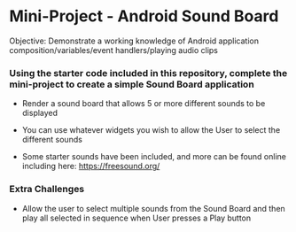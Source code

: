 # Mini-Project - Android Sound Board

Objective: Demonstrate a working knowledge of Android application composition/variables/event handlers/playing audio clips

### Using the starter code included in this repository, complete the mini-project to create a simple Sound Board application

* Render a sound board that allows 5 or more different sounds to be displayed

* You can use whatever widgets you wish to allow the User to select the different sounds

* Some starter sounds have been included, and more can be found online including here: https://freesound.org/

### Extra Challenges

* Allow the user to select multiple sounds from the Sound Board and then play all selected in sequence when User presses a Play button

